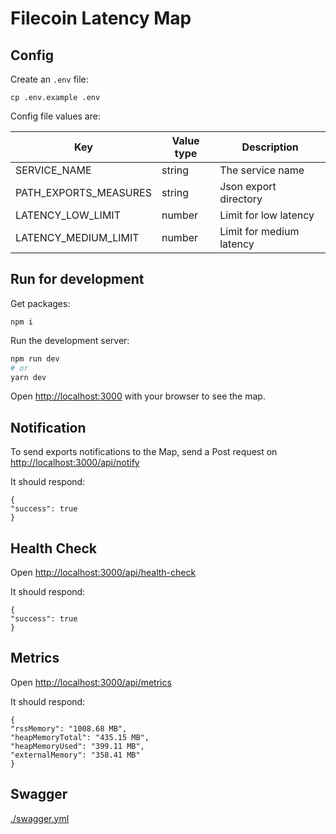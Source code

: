 # Filecoin Latency Map

## Config

Create an `.env` file:

```
cp .env.example .env
```

Config file values are:

| Key                   | Value type | Description              |
| --------------------- | ---------- | ------------------------ |
| SERVICE_NAME          | string     | The service name         |
| PATH_EXPORTS_MEASURES | string     | Json export directory    |
| LATENCY_LOW_LIMIT     | number     | Limit for low latency    |
| LATENCY_MEDIUM_LIMIT  | number     | Limit for medium latency |

## Run for development

Get packages:

```
npm i
```

Run the development server:

```bash
npm run dev
# or
yarn dev
```

Open [http://localhost:3000](http://localhost:3000) with your browser to see the map.

## Notification

To send exports notifications to the Map, send a Post request on [http://localhost:3000/api/notify](http://localhost:3000/api/notify)

It should respond:

```
{
"success": true
}
```

## Health Check

Open [http://localhost:3000/api/health-check](http://localhost:3000/api/health-check)

It should respond:

```
{
"success": true
}
```

## Metrics

Open [http://localhost:3000/api/metrics](http://localhost:3000/api/metrics)

It should respond:

```
{
"rssMemory": "1008.68 MB",
"heapMemoryTotal": "435.15 MB",
"heapMemoryUsed": "399.11 MB",
"externalMemory": "358.41 MB"
}
```

## Swagger

[./swagger.yml](./swagger.yml)
